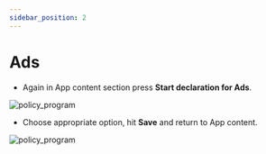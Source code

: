 ```yaml
---
sidebar_position: 2
---
```


# Ads

- Again in App content section press **Start declaration for Ads**.

![policy_program](/img/policy_program/privacy_policy_3.png)

- Choose appropriate option, hit **Save** and return to App content.

![policy_program](/img/policy_program/privacy_policy_4.png) 
